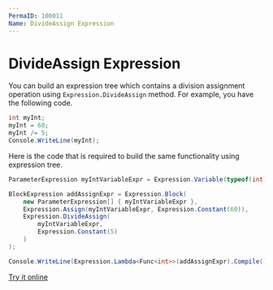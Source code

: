 ```yaml
---
PermaID: 100011
Name: DivideAssign Expression
---
```


# DivideAssign Expression

You can build an expression tree which contains a division assignment operation using `Expression.DivideAssign` method. For example, you have the following code.

```csharp
int myInt;
myInt = 60;
myInt /= 5;
Console.WriteLine(myInt);
```

Here is the code that is required to build the same functionality using expression tree. 

```csharp
ParameterExpression myIntVariableExpr = Expression.Variable(typeof(int), "myInt");

BlockExpression addAssignExpr = Expression.Block(
    new ParameterExpression[] { myIntVariableExpr },
    Expression.Assign(myIntVariableExpr, Expression.Constant(60)),
    Expression.DivideAssign(
        myIntVariableExpr,
        Expression.Constant(5)
    )
);

Console.WriteLine(Expression.Lambda<Func<int>>(addAssignExpr).Compile()());
```

[Try it online](https://dotnetfiddle.net/XXDB4I)